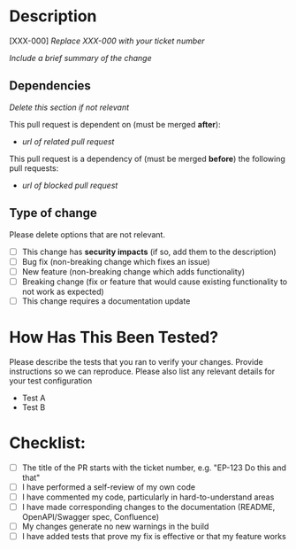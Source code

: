 # Description

[XXX-000] _Replace XXX-000 with your ticket number_

_Include a brief summary of the change_

## Dependencies

_Delete this section if not relevant_

This pull request is dependent on (must be merged **after**):
- _url of related pull request_

This pull request is a dependency of (must be merged **before**) the following pull requests:
- _url of blocked pull request_

## Type of change

Please delete options that are not relevant.

- [ ] This change has **security impacts** (if so, add them to the description)
- [ ] Bug fix (non-breaking change which fixes an issue)
- [ ] New feature (non-breaking change which adds functionality)
- [ ] Breaking change (fix or feature that would cause existing functionality to not work as expected)
- [ ] This change requires a documentation update

# How Has This Been Tested?

Please describe the tests that you ran to verify your changes. Provide instructions so we can reproduce. Please also list any relevant details for your test configuration

- Test A
- Test B

# Checklist:

- [ ] The title of the PR starts with the ticket number, e.g. "EP-123 Do this and that"
- [ ] I have performed a self-review of my own code
- [ ] I have commented my code, particularly in hard-to-understand areas
- [ ] I have made corresponding changes to the documentation (README, OpenAPI/Swagger spec, Confluence)
- [ ] My changes generate no new warnings in the build
- [ ] I have added tests that prove my fix is effective or that my feature works